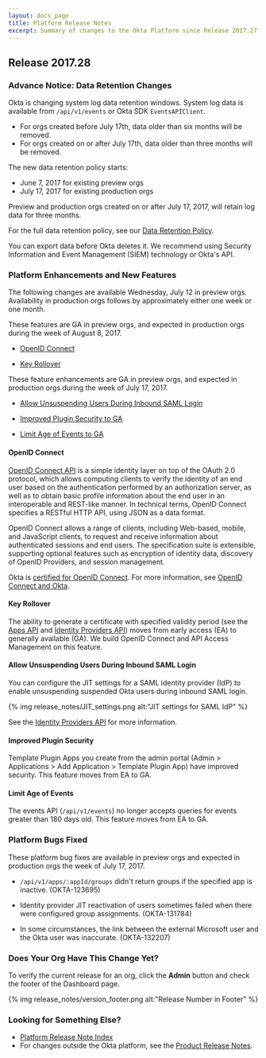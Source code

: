 ```yaml
---
layout: docs_page
title: Platform Release Notes
excerpt: Summary of changes to the Okta Platform since Release 2017.27
---
```


## Release 2017.28

### Advance Notice: Data Retention Changes

Okta is changing system log data retention windows. System log data is available from `/api/v1/events` or
Okta SDK `EventsAPIClient`.

* For orgs created before July 17th, data older than six months will be removed.
* For orgs created on or after July 17th, data older than three months will be removed.

The new data retention policy starts:

* June 7, 2017 for existing preview orgs
* July 17, 2017 for existing production orgs

Preview and production orgs created on or after July 17, 2017, will retain log data for three months.

For the full data retention policy, see our [Data Retention Policy](https://support.okta.com/help/Documentation/Knowledge_Article/Okta-Data-Retention-Policy).

You can export data before Okta deletes it. We recommend using Security Information and Event Management (SIEM) technology or Okta's API.

 <!-- OKTA-125424 -->

### Platform Enhancements and New Features

The following changes are available Wednesday, July 12 in preview orgs.
Availability in production orgs follows by approximately either one week or one month.

These features are GA in preview orgs, and expected in production orgs during the week of August 8, 2017.

* [OpenID Connect](#openid-connect)

* [Key Rollover](#key-rollover)

These feature enhancements are GA in preview orgs, and expected in production orgs during the week of July 17, 2017.

* [Allow Unsuspending Users During Inbound SAML Login](#allow-unsuspending-users-during-inbound-saml-login)

* [Improved Plugin Security to GA](#improved-plugin-security)

* [Limit Age of Events to GA](#limit-age-of-events)

#### OpenID Connect
[OpenID Connect API](https://developer.okta.com/docs/api/resources/oidc.html) is a simple identity layer on top of the OAuth 2.0 protocol, which allows computing clients to verify the identity of an end user based on the authentication performed by an authorization server, as well as to obtain basic profile information about the end user in an interoperable and REST-like manner. In technical terms, OpenID Connect specifies a RESTful HTTP API, using JSON as a data format.

 OpenID Connect allows a range of clients, including Web-based, mobile, and JavaScript clients, to request and receive information about authenticated sessions and end users. The specification suite is extensible, supporting optional features such as encryption of identity data, discovery of OpenID Providers, and session management.

 Okta is [certified for OpenID Connect](http://openid.net/certification/). For more information, see [OpenID Connect and Okta](https://developer.okta.com/standards/OIDC/).

  <!-- OKTA-132049  -->


#### Key Rollover
The ability to generate a certificate with specified validity period (see the [Apps API](https://developer.okta.com/docs/api/resources/apps.html) and [Identity Providers API](https://developer.okta.com/docs/api/resources/idps.html)) moves from early access (EA) to generally available (GA). We build OpenID Connect and API Access Management on this feature.
 
   <!-- OKTA-132045  -->

#### Allow Unsuspending Users During Inbound SAML Login

You can configure the JIT settings for a SAML identity provider (IdP) to enable unsuspending suspended Okta users during inbound SAML login.

{% img release_notes/JIT_settings.png alt:"JIT settings for SAML IdP" %}

See the [Identity Providers API](https://developer.okta.com/docs/api/resources/idps.html) for more information.

  <!-- OKTA-128384  -->

#### Improved Plugin Security
Template Plugin Apps you create from the admin portal (Admin > Applications > Add Application > Template Plugin App) have improved security. This feature moves from EA to GA.

  <!-- OKTA-132490  -->

#### Limit Age of Events
The events API (`/api/v1/events`) no longer accepts queries for events greater than 180 days old. This feature moves from EA to GA.

  <!-- OKTA-125424, 120605  -->

### Platform Bugs Fixed

These platform bug fixes are available in preview orgs and expected in production orgs the week of July 17, 2017.

* `/api/v1/apps/:appId/groups` didn't return groups if the specified app is inactive. (OKTA-123695)

* Identity provider JIT reactivation of users sometimes failed when there were configured group assignments. (OKTA-131784)

* In some circumstances, the link between the external Microsoft user and the Okta user was inaccurate.  (OKTA-132207)

### Does Your Org Have This Change Yet?

To verify the current release for an org, click the **Admin** button and check the footer of the Dashboard page.

{% img release_notes/version_footer.png alt:"Release Number in Footer" %}

### Looking for Something Else?

* [Platform Release Note Index](platform-release-notes2016-index.html)
* For changes outside the Okta platform, see the [Product Release Notes](https://help.okta.com/en/prev/Content/Topics/ReleaseNotes/preview.htm).

